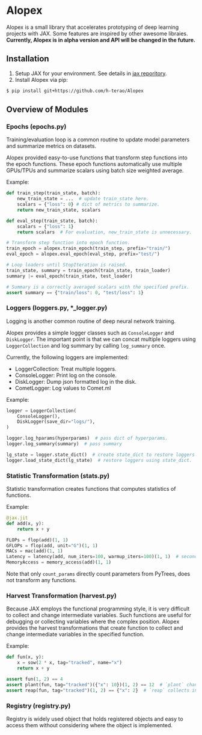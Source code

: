 # Alopex

Alopex is a small library that accelerates prototyping of deep learning projects with JAX. Some features are inspired by other awesome libraies. **Currently, Alopex is in alpha version and API will be changed in the future.**


## Installation

1. Setup JAX for your environment. See details in [jax reporitory](https://github.com/google/jax#installation).
2. Install Alopex via pip:
```bash
$ pip install git+https://github.com/h-terao/Alopex
```

## Overview of Modules

### Epochs (epochs.py)

Training/evaluation loop is a common routine to update model parameters and summarize metrics on datasets.

Alopex provided easy-to-use functions that transform step functions into the epoch functions. These epoch functions automatically use multiple GPUs/TPUs and summarize scalars using batch size weighted average.

Example:

```python
def train_step(train_state, batch):
    new_train_state = ...  # update train_state here.
    scalars = {"loss": 0} # dict of metrics to summarize.
    return new_train_state, scalars

def eval_step(train_state, batch):
    scalars = {"loss": 1}
    return scalars  # For evaluation, new_train_state is unnecessary.

# Transform step function into epoch function.
train_epoch = alopex.train_epoch(train_step, prefix="train/")
eval_epoch = alopex.eval_epoch(eval_step, prefix="test/")

# Loop loaders until StopIteration is raised.
train_state, summary = train_epoch(train_state, train_loader)
summary |= eval_epoch(train_state, test_loader)

# Summary is a correctly averaged scalars with the specified prefix.
assert summary == {"train/loss": 0, "test/loss": 1}
```

### Loggers (loggers.py, *_logger.py)

Logging is another common routine of deep neural network training.

Alopex provides a simple logger classes such as `ConsoleLogger` and `DiskLogger`. The important point is that we can concat multiple loggers using `LoggerCollection` and log summary by calling `log_summary` once.

Currently, the following loggers are implemented:
- LoggerCollection: Treat multiple loggers.
- ConsoleLogger: Print log on the console.
- DiskLogger: Dump json formatted log in the disk.
- CometLogger: Log values to Comet.ml

Example:
```python
logger = LoggerCollection(
    ConsoleLogger(),
    DiskLogger(save_dir="logs/"),
)

logger.log_hparams(hyperparams)  # pass dict of hyperparams.
logger.log_summary(summary)  # pass summary

lg_state = logger.state_dict()  # create state_dict to restore loggers again.
logger.load_state_dict(lg_state)  # restore loggers using state_dict.
```

### Statistic Transformation (stats.py)

Statistic transformation creates functions that computes statistics of functions.

Example:
```python
@jax.jit
def add(x, y):
    return x + y

FLOPs = flop(add)(1, 1)
GFLOPs = flop(add, unit="G")(1, 1)
MACs = mac(add)(1, 1)
Latency = latency(add, num_iters=100, warmup_iters=100)(1, 1)  # seconds / forward pass.
MemoryAccess = memory_access(add)(1, 1)
```

Note that only `count_params` directly count parameters from PyTrees, does not transform any functions.

### Harvest Transformation (harvest.py)

Because JAX employs the functional programming style, it is very difficult to collect and change intermediate variables. Such functions are useful for debugging or collecting variables where the complex position. Alopex provides the harvest transformations that create function to collect and change intermediate variables in the specified function.

Example:
```python
def fun(x, y):
    x = sow(2 * x, tag="tracked", name="x")
    return x + y

assert fun(1, 2) == 4
assert plant(fun, tag="tracked")({"x": 10})(1, 2) == 12  # `plant` changes intermediate variables.
assert reap(fun, tag="tracked")(1, 2) == {"x": 2}  # `reap` collects intermediate variables.
```


### Registry (registry.py)

Registry is widely used object that holds registered objects and easy to access them without considering where the object is implemented.
